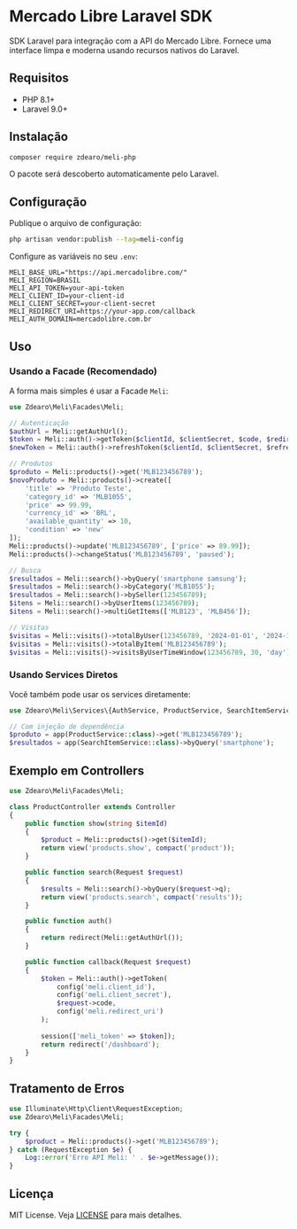 # Mercado Libre Laravel SDK

SDK Laravel para integração com a API do Mercado Libre. Fornece uma interface limpa e moderna usando recursos nativos do Laravel.

## Requisitos

- PHP 8.1+
- Laravel 9.0+

## Instalação

```bash
composer require zdearo/meli-php
```

O pacote será descoberto automaticamente pelo Laravel.

## Configuração

Publique o arquivo de configuração:

```bash
php artisan vendor:publish --tag=meli-config
```

Configure as variáveis no seu `.env`:

```env
MELI_BASE_URL="https://api.mercadolibre.com/"
MELI_REGION=BRASIL
MELI_API_TOKEN=your-api-token
MELI_CLIENT_ID=your-client-id
MELI_CLIENT_SECRET=your-client-secret
MELI_REDIRECT_URI=https://your-app.com/callback
MELI_AUTH_DOMAIN=mercadolibre.com.br
```

## Uso

### Usando a Facade (Recomendado)

A forma mais simples é usar a Facade `Meli`:

```php
use Zdearo\Meli\Facades\Meli;

// Autenticação
$authUrl = Meli::getAuthUrl();
$token = Meli::auth()->getToken($clientId, $clientSecret, $code, $redirectUri);
$newToken = Meli::auth()->refreshToken($clientId, $clientSecret, $refreshToken);

// Produtos
$produto = Meli::products()->get('MLB123456789');
$novoProduto = Meli::products()->create([
    'title' => 'Produto Teste',
    'category_id' => 'MLB1055',
    'price' => 99.99,
    'currency_id' => 'BRL',
    'available_quantity' => 10,
    'condition' => 'new'
]);
Meli::products()->update('MLB123456789', ['price' => 89.99]);
Meli::products()->changeStatus('MLB123456789', 'paused');

// Busca
$resultados = Meli::search()->byQuery('smartphone samsung');
$resultados = Meli::search()->byCategory('MLB1055');
$resultados = Meli::search()->bySeller(123456789);
$itens = Meli::search()->byUserItems(123456789);
$itens = Meli::search()->multiGetItems(['MLB123', 'MLB456']);

// Visitas
$visitas = Meli::visits()->totalByUser(123456789, '2024-01-01', '2024-12-31');
$visitas = Meli::visits()->totalByItem('MLB123456789');
$visitas = Meli::visits()->visitsByUserTimeWindow(123456789, 30, 'day');
```

### Usando Services Diretos

Você também pode usar os services diretamente:

```php
use Zdearo\Meli\Services\{AuthService, ProductService, SearchItemService, VisitsService};

// Com injeção de dependência
$produto = app(ProductService::class)->get('MLB123456789');
$resultados = app(SearchItemService::class)->byQuery('smartphone');
```

## Exemplo em Controllers

```php
use Zdearo\Meli\Facades\Meli;

class ProductController extends Controller
{
    public function show(string $itemId)
    {
        $product = Meli::products()->get($itemId);
        return view('products.show', compact('product'));
    }

    public function search(Request $request)
    {
        $results = Meli::search()->byQuery($request->q);
        return view('products.search', compact('results'));
    }

    public function auth()
    {
        return redirect(Meli::getAuthUrl());
    }

    public function callback(Request $request)
    {
        $token = Meli::auth()->getToken(
            config('meli.client_id'),
            config('meli.client_secret'),
            $request->code,
            config('meli.redirect_uri')
        );
        
        session(['meli_token' => $token]);
        return redirect('/dashboard');
    }
}
```

## Tratamento de Erros

```php
use Illuminate\Http\Client\RequestException;
use Zdearo\Meli\Facades\Meli;

try {
    $product = Meli::products()->get('MLB123456789');
} catch (RequestException $e) {
    Log::error('Erro API Meli: ' . $e->getMessage());
}
```

## Licença

MIT License. Veja [LICENSE](LICENSE) para mais detalhes.
